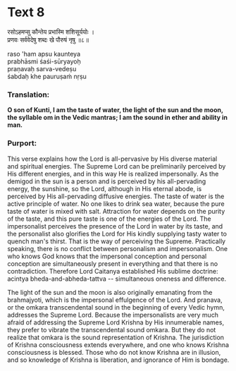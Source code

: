 # Text 8

रसोऽहमप्सु कौन्तेय प्रभास्मि शशिसूर्ययोः ।  
प्रणवः सर्ववेदेषु शब्दः खे पौरुषं नृषु ॥८॥

raso 'ham apsu kaunteya  
prabhāsmi śaśi-sūryayoḥ  
praṇavaḥ sarva-vedeṣu  
śabdaḥ khe pauruṣaḿ nṛṣu



### Translation:

**O son of Kunti, I am the taste of water, the light of the sun and the moon, the syllable om in the Vedic mantras; I am the sound in ether and ability in man.**

### Purport:

This verse explains how the Lord is all-pervasive by His diverse material and spiritual energies. The Supreme Lord can be preliminarily perceived by His different energies, and in this way He is realized impersonally. As the demigod in the sun is a person and is perceived by his all-pervading energy, the sunshine, so the Lord, although in His eternal abode, is perceived by His all-pervading diffusive energies. The taste of water is the active principle of water. No one likes to drink sea water, because the pure taste of water is mixed with salt. Attraction for water depends on the purity of the taste, and this pure taste is one of the energies of the Lord. The impersonalist perceives the presence of the Lord in water by its taste, and the personalist also glorifies the Lord for His kindly supplying tasty water to quench man's thirst. That is the way of perceiving the Supreme. Practically speaking, there is no conflict between personalism and impersonalism. One who knows God knows that the impersonal conception and personal conception are simultaneously present in everything and that there is no contradiction. Therefore Lord Caitanya established His sublime doctrine: acintya bheda-and-abheda-tattva -- simultaneous oneness and difference.

The light of the sun and the moon is also originally emanating from the brahmajyoti, which is the impersonal effulgence of the Lord. And pranava, or the omkara transcendental sound in the beginning of every Vedic hymn, addresses the Supreme Lord. Because the impersonalists are very much afraid of addressing the Supreme Lord Krishna by His innumerable names, they prefer to vibrate the transcendental sound omkara. But they do not realize that omkara is the sound representation of Krishna. The jurisdiction of Krishna consciousness extends everywhere, and one who knows Krishna consciousness is blessed. Those who do not know Krishna are in illusion, and so knowledge of Krishna is liberation, and ignorance of Him is bondage.